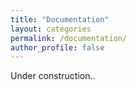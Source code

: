 ```yaml
---
title: "Documentation"
layout: categories
permalink: /documentation/
author_profile: false
---
```


Under construction..
